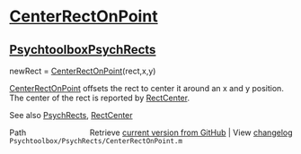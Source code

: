 # [CenterRectOnPoint](CenterRectOnPoint)
## [Psychtoolbox](Psychtoolbox)[PsychRects](PsychRects)

newRect = [CenterRectOnPoint](CenterRectOnPoint)(rect,x,y)  
  
[CenterRectOnPoint](CenterRectOnPoint) offsets the rect to center it around an x and y position.  
The center of the rect is reported by [RectCenter](RectCenter).  
  
See also [PsychRects](PsychRects), [RectCenter](RectCenter)  




<div class="code_header" style="text-align:right;">
  <span style="float:left;">Path&nbsp;&nbsp;</span> <span class="counter">Retrieve <a href=
  "https://raw.github.com/Psychtoolbox-3/Psychtoolbox-3/beta/Psychtoolbox/PsychRects/CenterRectOnPoint.m">current version from GitHub</a> | View <a href=
  "https://github.com/Psychtoolbox-3/Psychtoolbox-3/commits/beta/Psychtoolbox/PsychRects/CenterRectOnPoint.m">changelog</a></span>
</div>
<div class="code">
  <code>Psychtoolbox/PsychRects/CenterRectOnPoint.m</code>
</div>

